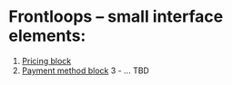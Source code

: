 # Frontloops – small interface elements:

1. [Pricing block](https://amoebiusss.github.io/frontloops/loop1-1/)
2. [Payment method block](https://amoebiusss.github.io/frontloops/loop1-2/)
3 - ... TBD

